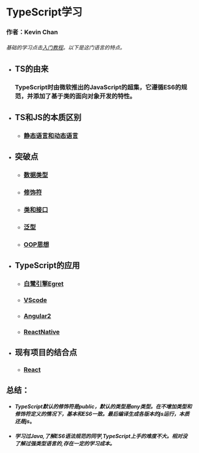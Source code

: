 # **TypeScript学习**
### 作者：Kevin Chan
###### *基础的学习点击[入门教程](https://ts.xcatliu.com/)。以下是这门语言的特点。* 
* ## TS的由来
    ### TypeScript时由微软推出的JavaScript的超集，它遵循ES6的规范，并添加了基于类的面向对象开发的特性。
* ## TS和JS的本质区别
    * ### [静态语言和动态语言](./detail/DYNAMICVSSTATIC.md)
* ## 突破点
    * ### [数据类型](./detail/RAWTYPE.md)
    * ### [修饰符]()
    * ### [类和接口]()
    * ### [泛型]()
    * ### [OOP思想]()
* ## TypeScript的应用
    * ### [白鹭引擎Egret]()
    * ### [VScode]()
    * ### [Angular2]()
    * ### [ReactNative]()
* ## 现有项目的结合点
    * ### [React]()
## 总结：
   * #### *TypeScript默认的修饰符是public，默认的类型是any类型。在不增加类型和修饰符定义的情况下，基本和ES6一致。最后编译生成各版本的js运行，本质还是js*。
   * #### *学习过Java,了解ES6语法规范的同学,TypeScript上手的难度不大。相对没了解过强类型语言的,存在一定的学习成本。*